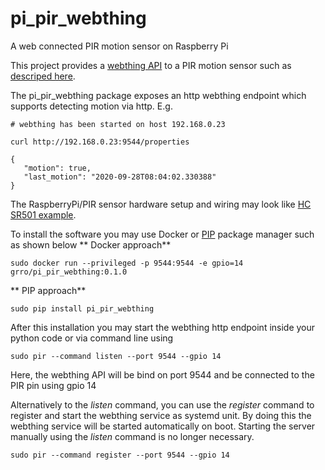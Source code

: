 # pi_pir_webthing
A web connected PIR motion sensor on Raspberry Pi

This project provides a [webthing API](https://iot.mozilla.org/wot/) to a PIR motion sensor such as [descriped here](https://cdn-learn.adafruit.com/downloads/pdf/pir-passive-infrared-proximity-motion-sensor.pdf).  

The pi_pir_webthing package exposes an http webthing endpoint which supports detecting motion via http. E.g. 
```
# webthing has been started on host 192.168.0.23

curl http://192.168.0.23:9544/properties 

{
   "motion": true,
   "last_motion": "2020-09-28T08:04:02.330388"
}
```

The RaspberryPi/PIR sensor hardware setup and wiring may look like [HC SR501 example](https://github.com/grro/pi_pir_webthing/blob/master/docs/layout.png). 

To install the software you may use Docker or [PIP](https://realpython.com/what-is-pip/) package manager such as shown below
** Docker approach**
```
sudo docker run --privileged -p 9544:9544 -e gpio=14 grro/pi_pir_webthing:0.1.0
```

** PIP approach**
```
sudo pip install pi_pir_webthing
```


After this installation you may start the webthing http endpoint inside your python code or via command line using 
```
sudo pir --command listen --port 9544 --gpio 14
```
Here, the webthing API will be bind on port 9544 and be connected to the PIR pin using gpio 14

Alternatively to the *listen* command, you can use the *register* command to register and start the webthing service as systemd unit. 
By doing this the webthing service will be started automatically on boot. Starting the server manually using the *listen* command is no longer necessary. 
```
sudo pir --command register --port 9544 --gpio 14
```  
